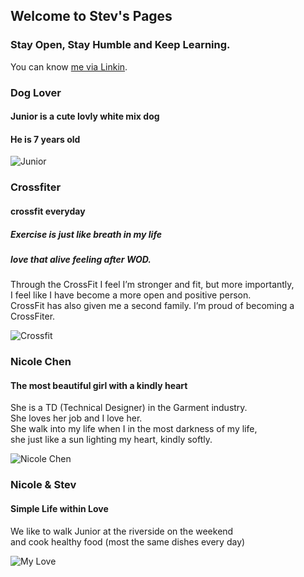 ## Welcome to Stev's Pages

### Stay Open, Stay Humble and Keep Learning.

You can know [me via Linkin](www.linkedin.com/in/stev-lin-5167b473).

### Dog Lover
#### Junior is a cute lovly white mix dog
#### He is 7 years old
    
![Junior](https://user-images.githubusercontent.com/18455390/41848323-ac3ec66e-78af-11e8-9cb5-46e518175e29.jpg)


### Crossfiter

#### crossfit everyday

##### Exercise is just like breath in my life 

##### love that alive feeling after WOD. 

Through the CrossFit I feel I’m stronger and fit, but more importantly, <br> I feel like I have become a  more open and positive person.<br> CrossFit has also given me a second family. I’m proud of becoming a CrossFiter.<br>      

![Crossfit](https://user-images.githubusercontent.com/18455390/41848503-3acfb852-78b0-11e8-9bef-9213cb141ee8.jpg)


### Nicole Chen

#### The most beautiful girl with a kindly heart

She is a TD (Technical Designer) in the Garment industry. <br>She loves her job and I love her. <br>She walk into my life when I in the most darkness of my life, <br>she just like a sun lighting my heart, kindly softly.<br> 

![Nicole Chen](https://user-images.githubusercontent.com/18455390/41859353-97d9c42a-78ce-11e8-9de7-09a92a8d29ab.jpg)

### Nicole & Stev

#### Simple Life within Love

We like to walk Junior at the riverside on the weekend<br> and cook healthy food (most the same dishes every day)<br>

![My Love](https://user-images.githubusercontent.com/18455390/41848492-36a34bfe-78b0-11e8-9fc8-48e43d670e46.jpg)
